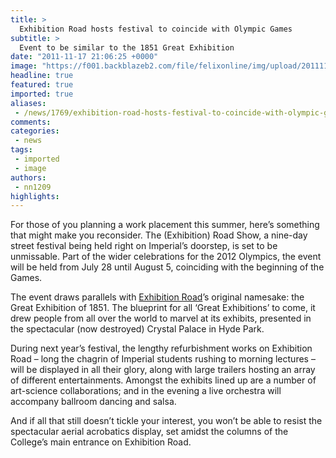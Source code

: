 ```yaml
---
title: >
  Exhibition Road hosts festival to coincide with Olympic Games
subtitle: >
  Event to be similar to the 1851 Great Exhibition
date: "2011-11-17 21:06:25 +0000"
image: "https://f001.backblazeb2.com/file/felixonline/img/upload/201111181016-felix-exhibition_road_bl300609_1.jpg"
headline: true
featured: true
imported: true
aliases:
 - /news/1769/exhibition-road-hosts-festival-to-coincide-with-olympic-games
comments:
categories:
 - news
tags:
 - imported
 - image
authors:
 - nn1209
highlights:
---
```


For those of you planning a work placement this summer, here’s something that might make you reconsider. The (Exhibition) Road Show, a nine-day street festival being held right on Imperial’s doorstep, is set to be unmissable. Part of the wider celebrations for the 2012 Olympics, the event will be held from July 28 until August 5, coinciding with the beginning of the Games.

The event draws parallels with [Exhibition Road](http://www.exhibitionroad.com/)’s original namesake: the Great Exhibition of 1851. The blueprint for all ‘Great Exhibitions’ to come, it drew people from all over the world to marvel at its exhibits, presented in the spectacular (now destroyed) Crystal Palace in Hyde Park.

During next year’s festival, the lengthy refurbishment works on Exhibition Road – long the chagrin of Imperial students rushing to morning lectures – will be displayed in all their glory, along with large trailers hosting an array of different entertainments. Amongst the exhibits lined up are a number of art-science collaborations; and in the evening a live orchestra will accompany ballroom dancing and salsa.

And if all that still doesn’t tickle your interest, you won’t be able to resist the spectacular aerial acrobatics display, set amidst the columns of the College’s main entrance on Exhibition Road.
